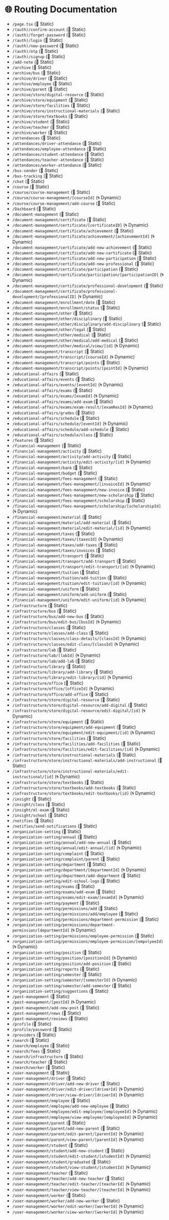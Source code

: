 # 🌐 Routing Documentation

- `/page.tsx` (📄 Static)
- `/(auth)/confirm-account` (📄 Static)
- `/(auth)/forget-password` (📄 Static)
- `/(auth)/login` (📄 Static)
- `/(auth)/new-password` (📄 Static)
- `/(auth)/otp` (📄 Static)
- `/(auth)/signup` (📄 Static)
- `/add-note` (📄 Static)
- `/archive` (📄 Static)
- `/archive/bus` (📄 Static)
- `/archive/driver` (📄 Static)
- `/archive/employee` (📄 Static)
- `/archive/parent` (📄 Static)
- `/archive/store/digital-resource` (📄 Static)
- `/archive/store/equipment` (📄 Static)
- `/archive/store/facilities` (📄 Static)
- `/archive/store/instructional-materials` (📄 Static)
- `/archive/store/textbooks` (📄 Static)
- `/archive/student` (📄 Static)
- `/archive/teacher` (📄 Static)
- `/archive/worker` (📄 Static)
- `/attendances` (📄 Static)
- `/attendances/driver-attendance` (📄 Static)
- `/attendances/employee-attendance` (📄 Static)
- `/attendances/student-attendance` (📄 Static)
- `/attendances/teacher-attendance` (📄 Static)
- `/attendances/worker-attendance` (📄 Static)
- `/bus-sender` (📄 Static)
- `/bus-tracking` (📄 Static)
- `/chat` (📄 Static)
- `/course` (📄 Static)
- `/course/course-management` (📄 Static)
- `/course/course-management/[courseId]` (🌀 Dynamic)
- `/course/course-management/add-course` (📄 Static)
- `/Dashboard` (📄 Static)
- `/document-management` (📄 Static)
- `/document-management/certificate` (📄 Static)
- `/document-management/certificate/[certificateID]` (🌀 Dynamic)
- `/document-management/certificate/achievement` (📄 Static)
- `/document-management/certificate/achievement/[achievementId]` (🌀 Dynamic)
- `/document-management/certificate/add-new-achievement` (📄 Static)
- `/document-management/certificate/add-new-certificate` (📄 Static)
- `/document-management/certificate/add-new-participation` (📄 Static)
- `/document-management/certificate/add-new-professional` (📄 Static)
- `/document-management/certificate/participation` (📄 Static)
- `/document-management/certificate/participation/[participationID]` (🌀 Dynamic)
- `/document-management/certificate/professional-development` (📄 Static)
- `/document-management/certificate/professional-development/[professionalID]` (🌀 Dynamic)
- `/document-management/enrollment/date` (📄 Static)
- `/document-management/enrollment/status` (📄 Static)
- `/document-management/other` (📄 Static)
- `/document-management/other/disciplinary` (📄 Static)
- `/document-management/other/disciplinary/add-disciplinary` (📄 Static)
- `/document-management/other/legal` (📄 Static)
- `/document-management/other/medical` (📄 Static)
- `/document-management/other/medical/add-medical` (📄 Static)
- `/document-management/other/medical/view/[id]` (🌀 Dynamic)
- `/document-management/transcript` (📄 Static)
- `/document-management/transcript/[courseId]` (🌀 Dynamic)
- `/document-management/transcript/points` (📄 Static)
- `/document-management/transcript/points/[pointId]` (🌀 Dynamic)
- `/educational-affairs` (📄 Static)
- `/educational-affairs/events` (📄 Static)
- `/educational-affairs/events/[eventId]` (🌀 Dynamic)
- `/educational-affairs/exams` (📄 Static)
- `/educational-affairs/exams/[examId]` (🌀 Dynamic)
- `/educational-affairs/exams/add-exam` (📄 Static)
- `/educational-affairs/exams/exam-result/[examResId]` (🌀 Dynamic)
- `/educational-affairs/grades` (📄 Static)
- `/educational-affairs/schedule` (📄 Static)
- `/educational-affairs/schedule/[eventId]` (🌀 Dynamic)
- `/educational-affairs/schedule/add-schedule` (📄 Static)
- `/educational-affairs/schedule/class` (📄 Static)
- `/features` (📄 Static)
- `/financial-management` (📄 Static)
- `/financial-management/activity` (📄 Static)
- `/financial-management/activity/add-activity` (📄 Static)
- `/financial-management/activity/edit-activity/[id]` (🌀 Dynamic)
- `/financial-management/bank` (📄 Static)
- `/financial-management/budget` (📄 Static)
- `/financial-management/fees-management` (📄 Static)
- `/financial-management/fees-management/[invoiceId]` (🌀 Dynamic)
- `/financial-management/fees-management/new-invoice` (📄 Static)
- `/financial-management/fees-management/new-scholarship` (📄 Static)
- `/financial-management/fees-management/scholarship` (📄 Static)
- `/financial-management/fees-management/scholarship/[scholarshipId]` (🌀 Dynamic)
- `/financial-management/material` (📄 Static)
- `/financial-management/material/add-material` (📄 Static)
- `/financial-management/material/edit-material/[id]` (🌀 Dynamic)
- `/financial-management/taxes` (📄 Static)
- `/financial-management/taxes/[taxesId]` (🌀 Dynamic)
- `/financial-management/taxes/add-taxes` (📄 Static)
- `/financial-management/taxes/invoices` (📄 Static)
- `/financial-management/transport` (📄 Static)
- `/financial-management/transport/add-transport` (📄 Static)
- `/financial-management/transport/edit-transport/[id]` (🌀 Dynamic)
- `/financial-management/tuition` (📄 Static)
- `/financial-management/tuition/add-tuition` (📄 Static)
- `/financial-management/tuition/edit-tuition/[id]` (🌀 Dynamic)
- `/financial-management/uniform` (📄 Static)
- `/financial-management/uniform/add-uniform` (📄 Static)
- `/financial-management/uniform/edit-uniform/[id]` (🌀 Dynamic)
- `/infrastructure` (📄 Static)
- `/infrastructure/bus` (📄 Static)
- `/infrastructure/bus/add-new-bus` (📄 Static)
- `/infrastructure/bus/edit-bus/[busId]` (🌀 Dynamic)
- `/infrastructure/classes` (📄 Static)
- `/infrastructure/classes/add-class` (📄 Static)
- `/infrastructure/classes/class-details/[classId]` (🌀 Dynamic)
- `/infrastructure/classes/edit-class/[classId]` (🌀 Dynamic)
- `/infrastructure/lab` (📄 Static)
- `/infrastructure/lab/[labId]` (🌀 Dynamic)
- `/infrastructure/lab/add-lab` (📄 Static)
- `/infrastructure/library` (📄 Static)
- `/infrastructure/library/add-library` (📄 Static)
- `/infrastructure/library/edit-library/[id]` (🌀 Dynamic)
- `/infrastructure/office` (📄 Static)
- `/infrastructure/office/[officeId]` (🌀 Dynamic)
- `/infrastructure/office/add-office` (📄 Static)
- `/infrastructure/store/digital-resource` (📄 Static)
- `/infrastructure/store/digital-resource/add-digital` (📄 Static)
- `/infrastructure/store/digital-resource/edit-digital/[id]` (🌀 Dynamic)
- `/infrastructure/store/equipment` (📄 Static)
- `/infrastructure/store/equipment/add-equipment` (📄 Static)
- `/infrastructure/store/equipment/edit-equipment/[id]` (🌀 Dynamic)
- `/infrastructure/store/facilities` (📄 Static)
- `/infrastructure/store/facilities/add-facilities` (📄 Static)
- `/infrastructure/store/facilities/edit-facilities/[id]` (🌀 Dynamic)
- `/infrastructure/store/instructional-materials` (📄 Static)
- `/infrastructure/store/instructional-materials/add-instructional` (📄 Static)
- `/infrastructure/store/instructional-materials/edit-instructional/[id]` (🌀 Dynamic)
- `/infrastructure/store/textbooks` (📄 Static)
- `/infrastructure/store/textbooks/add-textbooks` (📄 Static)
- `/infrastructure/store/textbooks/edit-textbooks/[id]` (🌀 Dynamic)
- `/insight` (📄 Static)
- `/insight/class` (📄 Static)
- `/insight/ml-exam` (📄 Static)
- `/insight/school` (📄 Static)
- `/notifies` (📄 Static)
- `/notifies/send-notifications` (📄 Static)
- `/organization-setting` (📄 Static)
- `/organization-setting/annual` (📄 Static)
- `/organization-setting/annual/add-new-annual` (📄 Static)
- `/organization-setting/annual/edit-annual/[id]` (🌀 Dynamic)
- `/organization-setting/complaint` (📄 Static)
- `/organization-setting/complaint/parent` (📄 Static)
- `/organization-setting/department` (📄 Static)
- `/organization-setting/department/[departmentId]` (🌀 Dynamic)
- `/organization-setting/department/add-department` (📄 Static)
- `/organization-setting/edit-school-logo` (📄 Static)
- `/organization-setting/exams` (📄 Static)
- `/organization-setting/exams/add-exam` (📄 Static)
- `/organization-setting/exams/edit-exam/[examId]` (🌀 Dynamic)
- `/organization-setting/payment` (📄 Static)
- `/organization-setting/permissions/add` (📄 Static)
- `/organization-setting/permissions/add/employee` (📄 Static)
- `/organization-setting/permissions/department-permission` (📄 Static)
- `/organization-setting/permissions/department-permission/[departmentId]` (🌀 Dynamic)
- `/organization-setting/permissions/employee-permission` (📄 Static)
- `/organization-setting/permissions/employee-permission/[empolyeeId]` (🌀 Dynamic)
- `/organization-setting/position` (📄 Static)
- `/organization-setting/position/[positionId]` (🌀 Dynamic)
- `/organization-setting/position/add-position` (📄 Static)
- `/organization-setting/reports` (📄 Static)
- `/organization-setting/semester` (📄 Static)
- `/organization-setting/semester/[semesterId]` (🌀 Dynamic)
- `/organization-setting/semester/add-semester` (📄 Static)
- `/organization-setting/suggestions` (📄 Static)
- `/post-management` (📄 Static)
- `/post-management/[postId]` (🌀 Dynamic)
- `/post-management/add-new-post` (📄 Static)
- `/post-management/news` (📄 Static)
- `/post-management/reviews` (📄 Static)
- `/profile` (📄 Static)
- `/profile/password` (📄 Static)
- `/providers` (📄 Static)
- `/search` (📄 Static)
- `/search/employee` (📄 Static)
- `/search/fees` (📄 Static)
- `/search/infrastructure` (📄 Static)
- `/search/teacher` (📄 Static)
- `/search/worker` (📄 Static)
- `/user-management` (📄 Static)
- `/user-management/driver` (📄 Static)
- `/user-management/driver/add-new-driver` (📄 Static)
- `/user-management/driver/edit-driver/[driverId]` (🌀 Dynamic)
- `/user-management/driver/view-driver/[driverId]` (🌀 Dynamic)
- `/user-management/employee` (📄 Static)
- `/user-management/employee/add-new-employee` (📄 Static)
- `/user-management/employee/edit-employee/[employeeId]` (🌀 Dynamic)
- `/user-management/employee/view-employee/[employeeId]` (🌀 Dynamic)
- `/user-management/parent` (📄 Static)
- `/user-management/parent/add-new-parent` (📄 Static)
- `/user-management/parent/edit-parent/[parentId]` (🌀 Dynamic)
- `/user-management/parent/view-parent/[parentId]` (🌀 Dynamic)
- `/user-management/student` (📄 Static)
- `/user-management/student/add-new-student` (📄 Static)
- `/user-management/student/edit-student/[studentId]` (🌀 Dynamic)
- `/user-management/student/graduated` (📄 Static)
- `/user-management/student/view-student/[studentId]` (🌀 Dynamic)
- `/user-management/teacher` (📄 Static)
- `/user-management/teacher/add-new-teacher` (📄 Static)
- `/user-management/teacher/edit-teacher/[teacherId]` (🌀 Dynamic)
- `/user-management/teacher/view-teacher/[teacherId]` (🌀 Dynamic)
- `/user-management/worker` (📄 Static)
- `/user-management/worker/add-new-worker` (📄 Static)
- `/user-management/worker/edit-worker/[workerId]` (🌀 Dynamic)
- `/user-management/worker/view-worker/[workerId]` (🌀 Dynamic)